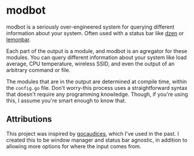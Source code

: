 # modbot

modbot is a seriously over-engineered system for querying different information about your system. Often used with a status bar like [dzen](https://github.com/robm/dzen) or [lemonbar](https://github.com/LemonBoy/bar).

Each part of the output is a module, and modbot is an agregator for these modules. You can query different information about your system like load average, CPU temperature, wireless SSID, and even the output of an arbitrary command or file.

The modules that are in the output are determined at compile time, within the `config.go` file. Don't worry-this process uses a straightforward syntax that doesn't require any programming knowledge. Though, if you're using this, I assume you're smart enough to know that.

## Attributions

This project was inspired by [gocaudices](https://github.com/LordRusk/gocaudices), which I've used in the past. I created this to be window manager and status bar agnostic, in addition to allowing more options for where the input comes from.
